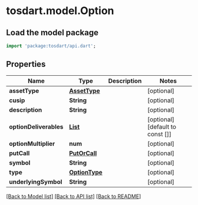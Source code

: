 # tosdart.model.Option

## Load the model package
```dart
import 'package:tosdart/api.dart';
```

## Properties
Name | Type | Description | Notes
------------ | ------------- | ------------- | -------------
**assetType** | [**AssetType**](AssetType.md) |  | [optional] 
**cusip** | **String** |  | [optional] 
**description** | **String** |  | [optional] 
**optionDeliverables** | [**List<OptionOptionDeliverables>**](OptionOptionDeliverables.md) |  | [optional] [default to const []]
**optionMultiplier** | **num** |  | [optional] 
**putCall** | [**PutOrCall**](PutOrCall.md) |  | [optional] 
**symbol** | **String** |  | [optional] 
**type** | [**OptionType**](OptionType.md) |  | [optional] 
**underlyingSymbol** | **String** |  | [optional] 

[[Back to Model list]](../README.md#documentation-for-models) [[Back to API list]](../README.md#documentation-for-api-endpoints) [[Back to README]](../README.md)


